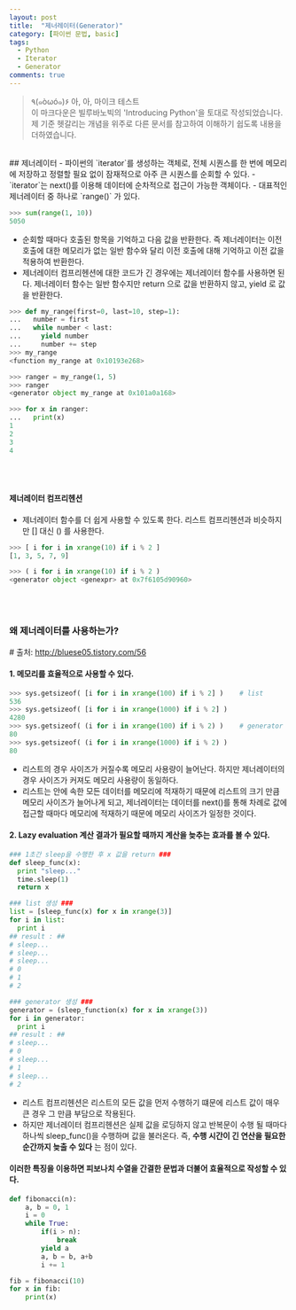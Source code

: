 ```yaml
---
layout: post
title:  "제너레이터(Generator)"
category: [파이썬 문법, basic]
tags:
  - Python
  - Iterator
  - Generator
comments: true
---
```


>٩(๑òωó๑)۶ 아, 아, 마이크 테스트<br>
이 마크다운은 빌루바노빅의 'Introducing Python'을 토대로 작성되었습니다.
제 기준 헷갈리는 개념을 위주로 다른 문서를 참고하여 이해하기 쉽도록 내용을 더하였습니다.

<br>
## 제너레이터
- 파이썬의 `iterator`를 생성하는 객체로, 전체 시퀀스를 한 번에 메모리에 저장하고 정렬할 필요 없이 잠재적으로 아주 큰 시퀀스를 순회할 수 있다.
- `iterator`는 next()를 이용해 데이터에 순차적으로 접근이 가능한 객체이다.
- 대표적인 제너레이터 중 하나로 `range()` 가 있다.

```python
>>> sum(range(1, 10))
5050
```
- 순회할 때마다 호출된 항목을 기억하고 다음 값을 반환한다. 즉 제너레이터는 이전 호출에 대한 메모리가 없는 일반 함수와 달리 이전 호출에 대해 기억하고 이전 값을 적용하여 반환한다.
- 제너레이터 컴프리헨션에 대한 코드가 긴 경우에는 제너레이터 함수를 사용하면 된다. 제너레이터 함수는 일반 함수지만 return 으로 값을 반환하지 않고, yield 로 값을 반환한다.

```python
>>> def my_range(first=0, last=10, step=1):
...   number = first
...   while number < last:
...     yield number
...     number += step
>>> my_range
<function my_range at 0x10193e268>

>>> ranger = my_range(1, 5)
>>> ranger
<generator object my_range at 0x101a0a168>

>>> for x in ranger:
...   print(x)
1
2
3
4
```

<br><br>
#### 제너레이터 컴프리헨션
- 제너레이터 함수를 더 쉽게 사용할 수 있도록 한다. 리스트 컴프리헨션과 비슷하지만 [] 대신 () 를 사용한다.

```python
>>> [ i for i in xrange(10) if i % 2 ]
[1, 3, 5, 7, 9]

>>> ( i for i in xrange(10) if i % 2 )
<generator object <genexpr> at 0x7f6105d90960>
```

<br><br>
### 왜 제너레이터를 사용하는가?
\# 출처: http://bluese05.tistory.com/56
#### 1. 메모리를 효율적으로 사용할 수 있다.

```python
>>> sys.getsizeof( [i for i in xrange(100) if i % 2] )    # list
536
>>> sys.getsizeof( [i for i in xrange(1000) if i % 2] )
4280
>>> sys.getsizeof( (i for i in xrange(100) if i % 2) )    # generator
80
>>> sys.getsizeof( (i for i in xrange(1000) if i % 2) )
80
```
- 리스트의 경우 사이즈가 커질수록 메모리 사용량이 늘어난다. 하지만 제너레이터의 경우 사이즈가 커져도 메모리 사용량이 동일하다.
- 리스트는 안에 속한 모든 데이터를 메모리에 적재하기 때문에 리스트의 크기 만큼 메모리 사이즈가 늘어나게 되고, 제너레이터는 데이터를 next()를 통해 차례로 값에 접근할 때마다 메모리에 적재하기 때문에 메모리 사이즈가 일정한 것이다.

#### 2. **Lazy evaluation 계산 결과가 필요할 때까지 계산을 늦추는 효과를 볼 수 있다.**

```python
### 1초간 sleep을 수행한 후 x 값을 return ###
def sleep_func(x):
  print "sleep..."
  time.sleep(1)
  return x

### list 생성 ###
list = [sleep_func(x) for x in xrange(3)]
for i in list:
  print i
## result : ##
# sleep...
# sleep...
# sleep...
# 0
# 1
# 2

### generator 생성 ###
generator = (sleep_function(x) for x in xrange(3))
for i in generator:
  print i
## result : ##
# sleep...
# 0
# sleep...
# 1
# sleep...
# 2
```
- 리스트 컴프리헨션은 리스트의 모든 값을 먼저 수행하기 떄문에 리스트 값이 매우 큰 경우 그 만큼 부담으로 작용된다.
- 하지만 제너레이터 컴프리헨션은 실제 값을 로딩하지 않고 반복문이 수행 될 때마다 하나씩 sleep_func()을 수행하며 값을 불러온다. 즉, **수행 시간이 긴 연산을 필요한 순간까지 늦출 수 있다** 는 점이 있다.

#### 이러한 특징을 이용하면 피보나치 수열을 간결한 문법과 더불어 효율적으로 작성할 수 있다.
```python
def fibonacci(n):
    a, b = 0, 1
    i = 0
    while True:
        if(i > n):
            break
        yield a
        a, b = b, a+b
        i += 1

fib = fibonacci(10)
for x in fib:
    print(x)
```
